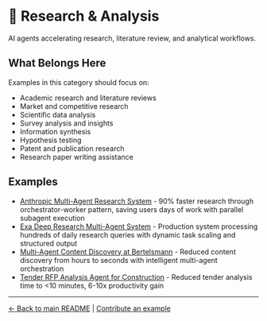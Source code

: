 # 🔬 Research & Analysis

AI agents accelerating research, literature review, and analytical workflows.

## What Belongs Here

Examples in this category should focus on:
- Academic research and literature reviews
- Market and competitive research
- Scientific data analysis
- Survey analysis and insights
- Information synthesis
- Hypothesis testing
- Patent and publication research
- Research paper writing assistance

## Examples

- [Anthropic Multi-Agent Research System](anthropic-multi-agent-research-system.md) - 90% faster research through orchestrator-worker pattern, saving users days of work with parallel subagent execution
- [Exa Deep Research Multi-Agent System](exa-deep-research-agent.md) - Production system processing hundreds of daily research queries with dynamic task scaling and structured output
- [Multi-Agent Content Discovery at Bertelsmann](bertelsmann-content-search.md) - Reduced content discovery from hours to seconds with intelligent multi-agent orchestration
- [Tender RFP Analysis Agent for Construction](softiq-tender-rfp-agent.md) - Reduced tender analysis time to <10 minutes, 6-10x productivity gain

---

[← Back to main README](../../README.md) | [Contribute an example](../../CONTRIBUTING.md)
